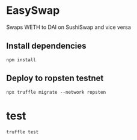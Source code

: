 # EasySwap

Swaps WETH to DAI on SushiSwap and vice versa

## Install dependencies

    npm install
	
## Deploy to ropsten testnet

    npx truffle migrate --network ropsten

# test

    truffle test
	
